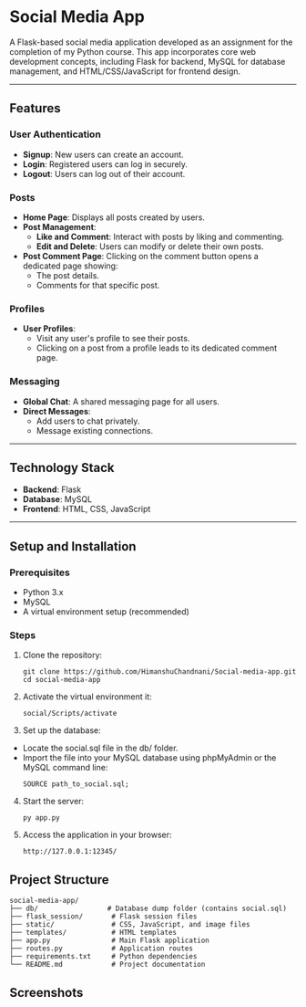 # Social Media App

A Flask-based social media application developed as an assignment for the completion of my Python course. This app incorporates core web development concepts, including Flask for backend, MySQL for database management, and HTML/CSS/JavaScript for frontend design.

---

## Features

### User Authentication

-   **Signup**: New users can create an account.
-   **Login**: Registered users can log in securely.
-   **Logout**: Users can log out of their account.

### Posts

-   **Home Page**: Displays all posts created by users.
-   **Post Management**:
    -   **Like and Comment**: Interact with posts by liking and commenting.
    -   **Edit and Delete**: Users can modify or delete their own posts.
-   **Post Comment Page**: Clicking on the comment button opens a dedicated page showing:
    -   The post details.
    -   Comments for that specific post.

### Profiles

-   **User Profiles**:
    -   Visit any user's profile to see their posts.
    -   Clicking on a post from a profile leads to its dedicated comment page.

### Messaging

-   **Global Chat**: A shared messaging page for all users.
-   **Direct Messages**:
    -   Add users to chat privately.
    -   Message existing connections.

---

## Technology Stack

-   **Backend**: Flask
-   **Database**: MySQL
-   **Frontend**: HTML, CSS, JavaScript

---

## Setup and Installation

### Prerequisites

-   Python 3.x
-   MySQL
-   A virtual environment setup (recommended)

### Steps

1. Clone the repository:
    ```
    git clone https://github.com/HimanshuChandnani/Social-media-app.git
    cd social-media-app
    ```
2. Activate the virtual environment it:

    ```
    social/Scripts/activate
    ```

3. Set up the database:

-   Locate the social.sql file in the db/ folder.
-   Import the file into your MySQL database using phpMyAdmin or the MySQL command line:
    ```
    SOURCE path_to_social.sql;
    ```

4. Start the server:
    ```
    py app.py
    ```
5. Access the application in your browser:
    ```
    http://127.0.0.1:12345/
    ```

## Project Structure

    social-media-app/
    ├── db/                 # Database dump folder (contains social.sql)
    ├── flask_session/       # Flask session files
    ├── static/              # CSS, JavaScript, and image files
    ├── templates/           # HTML templates
    ├── app.py               # Main Flask application
    ├── routes.py            # Application routes
    ├── requirements.txt     # Python dependencies
    └── README.md            # Project documentation

## Screenshots
